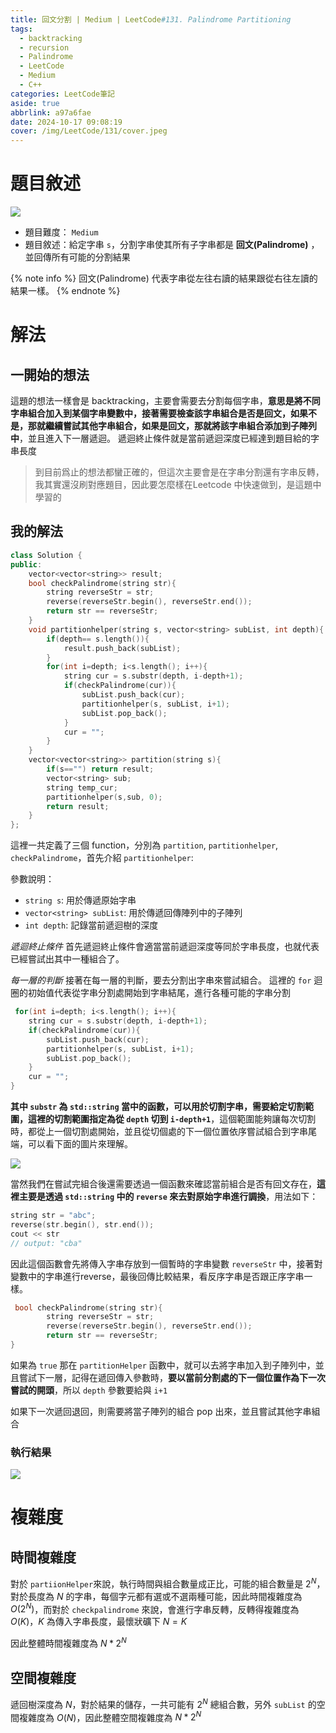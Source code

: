 ```yaml
---
title: 回文分割 | Medium | LeetCode#131. Palindrome Partitioning
tags:
  - backtracking
  - recursion
  - Palindrome
  - LeetCode
  - Medium
  - C++
categories: LeetCode筆記
aside: true
abbrlink: a97a6fae
date: 2024-10-17 09:08:19
cover: /img/LeetCode/131/cover.jpeg
---
```


# 題目敘述

![](/img/LeetCode/131/question.jpeg)

- 題目難度： `Medium`
- 題目敘述：給定字串 `s`，分割字串使其所有子字串都是 **回文(Palindrome)** ，並回傳所有可能的分割結果

{% note info %}
回文(Palindrome) 代表字串從左往右讀的結果跟從右往左讀的結果一樣。
{% endnote %}

# 解法

## 一開始的想法

這題的想法一樣會是 backtracking，主要會需要去分割每個字串，**意思是將不同字串組合加入到某個字串變數中，接著需要檢查該字串組合是否是回文，如果不是，那就繼續嘗試其他字串組合，如果是回文，那就將該字串組合添加到子陣列中**，並且進入下一層遞迴。  遞迴終止條件就是當前遞迴深度已經達到題目給的字串長度

> 到目前爲止的想法都蠻正確的，但這次主要會是在字串分割還有字串反轉，我其實還沒刷對應題目，因此要怎麼樣在Leetcode 中快速做到，是這題中學習的

## 我的解法

```cpp
class Solution {
public:
    vector<vector<string>> result;
    bool checkPalindrome(string str){
        string reverseStr = str;
        reverse(reverseStr.begin(), reverseStr.end());
        return str == reverseStr;   
    }
    void partitionhelper(string s, vector<string> subList, int depth){
        if(depth== s.length()){
            result.push_back(subList);
        }
        for(int i=depth; i<s.length(); i++){
            string cur = s.substr(depth, i-depth+1);
            if(checkPalindrome(cur)){
                subList.push_back(cur);
                partitionhelper(s, subList, i+1);
                subList.pop_back();
            } 
            cur = "";
        }
    }
    vector<vector<string>> partition(string s){
        if(s=="") return result;
        vector<string> sub;
        string temp_cur;
        partitionhelper(s,sub, 0);
        return result;
    }
};
```

這裡一共定義了三個 function，分別為 `partition`, `partitionhelper`, `checkPalindrome`，首先介紹 `partitionhelper`:

參數說明：
- `string s`: 用於傳遞原始字串
- `vector<string> subList`: 用於傳遞回傳陣列中的子陣列
- `int depth`: 記錄當前遞迴樹的深度

*遞迴終止條件*
首先遞迴終止條件會適當當前遞迴深度等同於字串長度，也就代表已經嘗試出其中一種組合了。


*每一層的判斷*
接著在每一層的判斷，要去分割出字串來嘗試組合。 這裡的 `for` 迴圈的初始值代表從字串分割處開始到字串結尾，進行各種可能的字串分割

```cpp
 for(int i=depth; i<s.length(); i++){
    string cur = s.substr(depth, i-depth+1);
    if(checkPalindrome(cur)){
        subList.push_back(cur);
        partitionhelper(s, subList, i+1);
        subList.pop_back();
    } 
    cur = "";
}
```

**其中 `substr` 為 `std::string` 當中的函數，可以用於切割字串，需要給定切割範圍，這裡的切割範圍指定為從 `depth` 切到 `i-depth+1`**，這個範圍能夠讓每次切割時，都從上一個切割處開始，並且從切個處的下一個位置依序嘗試組合到字串尾端，可以看下面的圖片來理解。

![](/img/LeetCode/131/string_parti.png)

當然我們在嘗試完組合後還需要透過一個函數來確認當前組合是否有回文存在，**這裡主要是透過 `std::string` 中的 `reverse` 來去對原始字串進行調換**，用法如下：

```cpp
string str = "abc";
reverse(str.begin(), str.end());
cout << str
// output: "cba"
```

因此這個函數會先將傳入字串存放到一個暫時的字串變數 `reverseStr` 中，接著對變數中的字串進行reverse，最後回傳比較結果，看反序字串是否跟正序字串一樣。

```cpp
 bool checkPalindrome(string str){
        string reverseStr = str;
        reverse(reverseStr.begin(), reverseStr.end());
        return str == reverseStr;   
}
```

如果為 `true` 那在 `partitionHelper` 函數中，就可以去將字串加入到子陣列中，並且嘗試下一層，記得在遞回傳入參數時，**要以當前分割處的下一個位置作為下一次嘗試的開頭**，所以 `depth` 參數要給與 `i+1`

如果下一次遞回退回，則需要將當子陣列的組合 pop 出來，並且嘗試其他字串組合

### 執行結果

![](/img/LeetCode/131/result.jpeg)


# 複雜度

## 時間複雜度

對於 `partiionHelper`來說，執行時間與組合數量成正比，可能的組合數量是 $2^N$，對於長度為 $N$ 的字串，每個字元都有選或不選兩種可能，因此時間複雜度為 $O(2^N)$，而對於 `checkpalindrome` 來說，會進行字串反轉，反轉得複雜度為 $O(K)$，$K$ 為傳入字串長度，最懷狀礦下 $N=K$

因此整體時間複雜度為  $N*2^N$

## 空間複雜度

遞回樹深度為 $N$，對於結果的儲存，一共可能有 $2^N$ 總組合數，另外 `subList` 的空間複雜度為 $O(N)$，因此整體空間複雜度為 $N* 2^N$ 